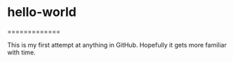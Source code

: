 # hello-world
=============

This is my first attempt at anything in GitHub. Hopefully it gets more familiar with time.
